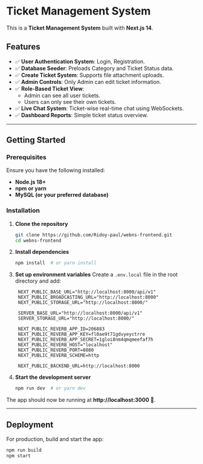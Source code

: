 # Ticket Management System

This is a **Ticket Management System** built with **Next.js 14**.

## Features

- ✅ **User Authentication System**: Login, Registration.
- ✅ **Database Seeder**: Preloads Category and Ticket Status data.
- ✅ **Create Ticket System**: Supports file attachment uploads.
- ✅ **Admin Controls**: Only Admin can edit ticket information.
- ✅ **Role-Based Ticket View**:
  - Admin can see all user tickets.
  - Users can only see their own tickets.
- ✅ **Live Chat System**: Ticket-wise real-time chat using WebSockets.
- ✅ **Dashboard Reports**: Simple ticket status overview.

---

## Getting Started

### Prerequisites

Ensure you have the following installed:
- **Node.js 18+**
- **npm or yarn**
- **MySQL (or your preferred database)**

### Installation

1. **Clone the repository**
   ```sh
   git clone https://github.com/Ridoy-paul/webns-frontend.git
   cd webns-frontend
   ```

2. **Install dependencies**
   ```sh
   npm install  # or yarn install
   ```

3. **Set up environment variables**
   Create a `.env.local` file in the root directory and add:
   ```env
    NEXT_PUBLIC_BASE_URL="http://localhost:8000/api/v1"
    NEXT_PUBLIC_BROADCASTING_URL="http://localhost:8000"
    NEXT_PUBLIC_STORAGE_URL="http://localhost:8000/"

    SERVER_BASE_URL="http://localhost:8000/api/v1"
    SERVER_STORAGE_URL="http://localhost:8000/"

    NEXT_PUBLIC_REVERB_APP_ID=206883
    NEXT_PUBLIC_REVERB_APP_KEY=fl0ae9t71gdvyeyctrre
    NEXT_PUBLIC_REVERB_APP_SECRET=1gloi8nm4qmqmeefaf7h
    NEXT_PUBLIC_REVERB_HOST="localhost"
    NEXT_PUBLIC_REVERB_PORT=8080
    NEXT_PUBLIC_REVERB_SCHEME=http

    NEXT_PUBLIC_BACKEND_URL=http://localhost:8000
   ```

4. **Start the development server**
   ```sh
   npm run dev  # or yarn dev
   ```

The app should now be running at **http://localhost:3000** 🚀.

---

## Deployment

For production, build and start the app:
```sh
npm run build
npm start
```